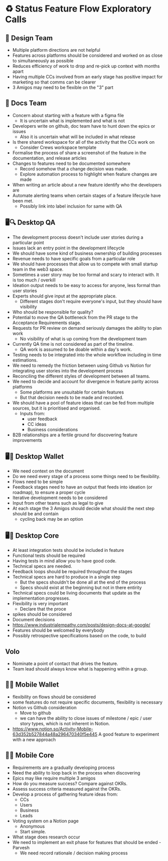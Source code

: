 # ♻ Status Feature Flow Exploratory Calls
## 🎨 Design Team
- Multiple platform directions are not helpful
- Features across platforms should be considered and worked on as close to simultaneously as possible
- Reduces efficiency of work to drop and re-pick up context with months apart
- Having multiple CCs involved from an early stage has positive impact for marketing so that comms can be clearer
- 3 Amigos may need to be flexible on the "3" part

## 📄 Docs Team
- Concern about starting with a feature with a figma file
	- It is uncertain what is implemented and what is not
- Developers write on github, doc team have to hunt down the epics or issues
	- Also it is uncertain what will be included in what release
- Is there shared workspace for all of the activity that the CCs work on
	- Consider Crews workspace template
- Formalise the process of share a screenshot of the feature in the documentation, and release articles
- Changes to features need to be documented somewhere
	- Record somehow that a change decision was made.
	-  Explore automation process to highlight when feature changes are made
- When writing an article about a new feature identify who the developers are
- Automate alerting teams when certain stages of a feature lifecycle have been met.
	- Possibly link into label inclusion for same with QA

## 🖥️🔍 Desktop QA
- The development process doesn't include user stories during a particular point
- Issues lack an entry point in the development lifecycle
- We should have some kind of business ownership of building processes
- Revenue needs to have specific goals from a particular role
- We should have processes that allow us to compete with small startup team in the web3 space.
- Sometimes a user story may be too formal and scary to interact with. It is too much / overkill
- Ideation output needs to be easy to access for anyone, less formal than user stories
- Experts should give input at the appropriate place.
	- Different stages don't require everyone's input, but they should have visibility
- Who should be responsible for quality?
- Potential to move the QA bottleneck from the PR stage to the Acceptance Requirements stage.
- Requests for PR review on demand seriously damages the ability to plan work
	- No visibility of what is up coming from the development team
- Currently QA time is not considered as part of the timeline.
	- QA work is assumed to be doable within a day's work.
- Testing needs to be integrated into the whole workflow including in time estimations.
- We need to remedy the friction between using Github vs Notion for integrating user stories into the development process
- Reconciling the different styles of development between all teams.
- We need to decide and account for divergence in feature parity across platforms
	- Some platforms are unsuitable for certain features
	- But that decision needs to be made and recorded.
- We should have a pool of feature ideas that can be fed from multiple sources, but it is prioritised and organised.
	- Inputs from:
		- user feedback
		- CC ideas
		- Business considerations
- B2B relationships are a fertile ground for discovering feature improvements

## 🖥️👛 Desktop Wallet
- We need context on the document
- Do we need every stage of a process some things need to be flexibility.
- Flows need to be simple
- Feedback stages need to have an output that feeds into ideation (or roadmap), to ensure a proper cycle
- Iterative development needs to be considered
- Input from other teams such as legal to give 
- At each stage the 3 Amigos should decide what should the next step should be and contain
	- cycling back may be an option

## 🖥️🤘 Desktop Core
- At least integration tests should be included in feature
- Functional tests should be required
- Having tests in mind allow you to have good code.
- Technical specs are needed.
- Feedback loops should be required throughout the stages
- Technical specs are hard to produce in a single step
	- But the specs shouldn't be done all at the end of the process
	- Specs should exist at the beginning but not in there entirity
- Technical specs could be living documents that update as the implementation progresses.
- Flexibility is very important
	- Declare that the proce 
- spikes should be considered
- Document decisions
- https://www.industrialempathy.com/posts/design-docs-at-google/
- Features should be welcomed by everybody
- Possibly retrospective specifications based on the code, to build 

## Volo
- Nominate a point of contact that drives the feature.
- Team lead should always know what is happening within a group.

## 📱👛 Mobile Wallet
- flexibility on flows should be considered
- some features do not require specific documents, flexibility is necessary
- Notion vs Github consideration
	- Move to github
	- we can have the ability to close issues of milestone / epic / user story types, which is not inherent in Notion.
- https://www.notion.so/Activity-Mobile-63d352b527844a48a296470340f5e445 A good feature to experiment with a new approach

## 📱🤘 Mobile Core
- Requirements are a gradually developing process
- Need the ability to loop back in the process when discovering 
- Epics may like require multiple 3 amigos
- How do you measure success? Compare against OKRs.
- Assess success criteria measured against the OKRs.
- Develop a process of gathering feature ideas from:
	- CCs
	- Users
	- Business
	- Leads
- Voting system on a Notion page
	- Anonymous
	- Start simple.
- What stage does research occur
- We need to implement an exit phase for features that should be ended - Parvesh
	- We need record rationale / decision making process